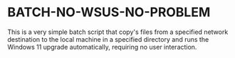 # BATCH-NO-WSUS-NO-PROBLEM
This is a very simple batch script that copy's files from a specified network destination to the local machine in a specified directory and runs the Windows 11 upgrade automatically, requiring no user interaction.

